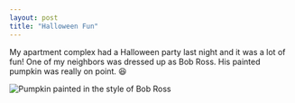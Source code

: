 ```yaml
---
layout: post
title: "Halloween Fun"
---
```


My apartment complex had a Halloween party last night and it was a lot of fun! One of my neighbors was dressed up as Bob Ross. His painted pumpkin was really on point. 😆

![Pumpkin painted in the style of Bob Ross](/tanyaselvog.github.io/assets/bobRossPumpkin.jpeg)